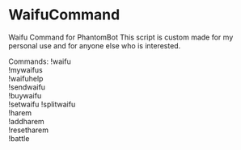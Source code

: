 # WaifuCommand
Waifu Command for PhantomBot
This script is custom made for my personal use and for anyone else who is interested.

Commands:
!waifu <id>  
!mywaifus  
!waifuhelp  
!sendwaifu <name> <id>  
!buywaifu <id>  
!setwaifu <id>
!splitwaifu <id>  
!harem  
!addharem <id>  
!resetharem  
!battle <name>
